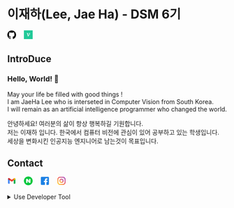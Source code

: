 # 이재하(Lee, Jae Ha) - DSM 6기   
<a href="http://www.github.com/CV-JaeHa"><img src = "github.png" width="4%"></a>　
<a href="http://velog.io/@taki0412" target="_blank"><img src = "velog.jpg" width="4%"></a>　

## IntroDuce
### Hello, World! 👋
May your life be filled with good things !   
I am JaeHa Lee who is interseted in Computer Vision from South Korea.   
I will remain as an artificial intelligence programmer who changed the world.   
   
   
안녕하세요! 여러분의 삶이 항상 행복하길 기원합니다.   
저는 이재하 입니다. 한국에서 컴퓨터 비전에 관심이 있어 공부하고 있는 학생입니다.   
세상을 변화시킨 인공지능 엔지니어로 남는것이 목표입니다.  

<!-- [![GitHub Streak](https://github-readme-streak-stats.herokuapp.com?user=CV-JaeHa&theme=onedark_duo&hide_border=true&background=21262D&stroke=FFFFFF&currStreakNum=DDDDDD&sideNums=DDDDDD&ring=1C40DD&fire=4BDDD1)](https://git.io/streak-stats) -->

## Contact
<a href="mailto:taki041210@gmail.com"><img src = "gmail.png" width="4%"></a>　
<a href="mailto:taki041210@naver.com"><img src = "naver.png" width="4%"></a>　
<a href="http://www.facebook.com/JaeHa0412"><img src = "facebook.png" width="4%"></a>　
<a href="http://www.instargram.com/jae_ha_0412"><img src = "instargram.png" width="4%"></a>　
</br>

<details>
<summary>Use Developer Tool</summary>
<div markdown="1">

### Skill  
<a href="javascript:void(0)"><img src = "python.png" width="4%"></a>　
<a href="javascript:void(0)"><img src = "pytorch.png" width="4%"></a>　
<a href="javascript:void(0)"><img src = "opencv.png" width="4%"></a>　
<a href="javascript:void(0)"><img src = "pandas.png" width="4%"></a>

### Environment
#### IDE
<a href="javascript:void(0)"><img src = "pycharm.png" width="4%"></a>　
<a href="javascript:void(0)"><img src = "vscode.png" width="4%"></a>　
<a href="javascript:void(0)"><img src = "jupyter.png" width="4%"></a>

#### OS
<a href="javascript:void(0)"><img src = "macos.png" width="4%"></a>　
<a href="javascript:void(0)"><img src = "ubuntu.png" width="4%"></a>　
<a href="javascript:void(0)"><img src = "windows.png" width="4%"></a>　

#### Virtual Environment
<a href="javascript:void(0)"><img src = "docker.png" width="4%"></a>　
<a href="javascript:void(0)"><img src = "anaconda.png" width="4%"></a>
